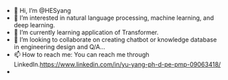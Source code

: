 - 👋 Hi, I’m @HESyang
- 👀 I’m interested in natural language processing, machine learning, and deep learning. 
- 🌱 I’m currently learning application of Transformer.
- 💞️ I’m looking to collaborate on creating chatbot or knowledge database in engineering design and Q/A... 
- 📫 How to reach me: You can reach me through LinkedIn.https://www.linkedin.com/in/yu-yang-ph-d-pe-pmp-09063418/
-  

<!---
HESyang/HESyang is a ✨ special ✨ repository because its `README.md` (this file) appears on your GitHub profile.
You can click the Preview link to take a look at your changes.
--->
